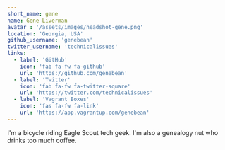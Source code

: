 ```yaml
---
short_name: gene
name: Gene Liverman
avatar : '/assets/images/headshot-gene.png'
location: 'Georgia, USA'
github_username: 'genebean'
twitter_username: 'technicalissues'
links:
  - label: 'GitHub'
    icon: 'fab fa-fw fa-github'
    url: 'https://github.com/genebean'
  - label: 'Twitter'
    icon: 'fab fa-fw fa-twitter-square'
    url: 'https://twitter.com/technicalissues'
  - label: 'Vagrant Boxes'
    icon: 'fas fa-fw fa-link'
    url: 'https://app.vagrantup.com/genebean'
---
```

I'm a bicycle riding Eagle Scout tech geek. I'm also a genealogy nut who drinks too much coffee.